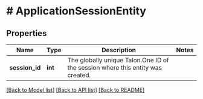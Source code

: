 # # ApplicationSessionEntity

## Properties

Name | Type | Description | Notes
------------ | ------------- | ------------- | -------------
**session_id** | **int** | The globally unique Talon.One ID of the session where this entity was created. | 

[[Back to Model list]](../../README.md#documentation-for-models) [[Back to API list]](../../README.md#documentation-for-api-endpoints) [[Back to README]](../../README.md)


